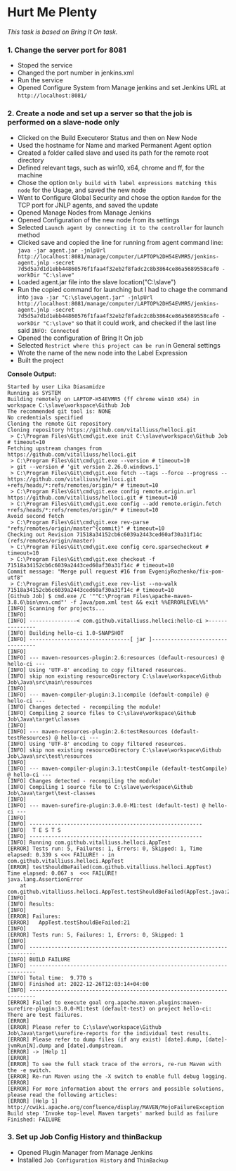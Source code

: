 # Hurt Me Plenty

*This task is based on Bring It On task.*

### 1. Change the server port for 8081
* Stoped the service
* Changed the port number in jenkins.xml
* Run the service
* Opened Configure System from Manage jenkins and set Jenkins URL at `http://localhost:8081/`


### 2. Create a node and set up a server so that the job is performed on a slave-node only
* Clicked on the Build Executeror Status and then on New Node
* Used the hostname for Name and marked Permanent Agent option
* Created a folder called slave and used its path for the remote root directory
* Defined relevant tags, such as win10, x64, chrome and ff, for the machine
* Chose the option `Only build with label expressions matching this node` for the Usage, and saved the new node
* Went to Configure Global Security and chose the option `Random` for the TCP port for JNLP agents, and saved the update
* Opened Manage Nodes from Manage Jenkins
* Opened Configuration of the new node from its settings
* Selected `Launch agent by connecting it to the controller` for launch method
* Clicked save and copied the line for running from agent command line: `java -jar agent.jar -jnlpUrl http://localhost:8081/manage/computer/LAPTOP%2DH54EVMR5/jenkins-agent.jnlp -secret 7d5d5a7d1d1ebb44860576f1faa4f32eb2f8fadc2c8b3864ce86a5689558caf0 -workDir "C:\slave"`
* Loaded agent.jar file into the slave location("C:\slave")
* Run the copied command for launching but I had to chage the command into `java -jar "C:\slave\agent.jar" -jnlpUrl http://localhost:8081/manage/computer/LAPTOP%2DH54EVMR5/jenkins-agent.jnlp -secret 7d5d5a7d1d1ebb44860576f1faa4f32eb2f8fadc2c8b3864ce86a5689558caf0 -workDir "C:\slave"` so that it could work, and checked if the last line said `INFO: Connected`
* Opened the configuration of Bring It On job
* Selected `Restrict where this project can be run` in General settings
* Wrote the name of the new node into the Label Expression
* Built the project

**Console Output:**
```
Started by user Lika Diasamidze
Running as SYSTEM
Building remotely on LAPTOP-H54EVMR5 (ff chrome win10 x64) in workspace C:\slave\workspace\Github Job
The recommended git tool is: NONE
No credentials specified
Cloning the remote Git repository
Cloning repository https://github.com/vitalliuss/helloci.git
 > C:\Program Files\Git\cmd\git.exe init C:\slave\workspace\Github Job # timeout=10
Fetching upstream changes from https://github.com/vitalliuss/helloci.git
 > C:\Program Files\Git\cmd\git.exe --version # timeout=10
 > git --version # 'git version 2.26.0.windows.1'
 > C:\Program Files\Git\cmd\git.exe fetch --tags --force --progress -- https://github.com/vitalliuss/helloci.git +refs/heads/*:refs/remotes/origin/* # timeout=10
 > C:\Program Files\Git\cmd\git.exe config remote.origin.url https://github.com/vitalliuss/helloci.git # timeout=10
 > C:\Program Files\Git\cmd\git.exe config --add remote.origin.fetch +refs/heads/*:refs/remotes/origin/* # timeout=10
Avoid second fetch
 > C:\Program Files\Git\cmd\git.exe rev-parse "refs/remotes/origin/master^{commit}" # timeout=10
Checking out Revision 71518a34152cb6c6039a2443ced60af30a31f14c (refs/remotes/origin/master)
 > C:\Program Files\Git\cmd\git.exe config core.sparsecheckout # timeout=10
 > C:\Program Files\Git\cmd\git.exe checkout -f 71518a34152cb6c6039a2443ced60af30a31f14c # timeout=10
Commit message: "Merge pull request #16 from EvgeniyRozhenko/fix-pom-utf8"
 > C:\Program Files\Git\cmd\git.exe rev-list --no-walk 71518a34152cb6c6039a2443ced60af30a31f14c # timeout=10
[Github Job] $ cmd.exe /C '""C:\Program Files\apache-maven-3.8.6\bin\mvn.cmd"' -f Java/pom.xml test && exit %%ERRORLEVEL%%"
[INFO] Scanning for projects...
[INFO] 
[INFO] ---------------< com.github.vitalliuss.helloci:hello-ci >---------------
[INFO] Building hello-ci 1.0-SNAPSHOT
[INFO] --------------------------------[ jar ]---------------------------------
[INFO] 
[INFO] --- maven-resources-plugin:2.6:resources (default-resources) @ hello-ci ---
[INFO] Using 'UTF-8' encoding to copy filtered resources.
[INFO] skip non existing resourceDirectory C:\slave\workspace\Github Job\Java\src\main\resources
[INFO] 
[INFO] --- maven-compiler-plugin:3.1:compile (default-compile) @ hello-ci ---
[INFO] Changes detected - recompiling the module!
[INFO] Compiling 2 source files to C:\slave\workspace\Github Job\Java\target\classes
[INFO] 
[INFO] --- maven-resources-plugin:2.6:testResources (default-testResources) @ hello-ci ---
[INFO] Using 'UTF-8' encoding to copy filtered resources.
[INFO] skip non existing resourceDirectory C:\slave\workspace\Github Job\Java\src\test\resources
[INFO] 
[INFO] --- maven-compiler-plugin:3.1:testCompile (default-testCompile) @ hello-ci ---
[INFO] Changes detected - recompiling the module!
[INFO] Compiling 1 source file to C:\slave\workspace\Github Job\Java\target\test-classes
[INFO] 
[INFO] --- maven-surefire-plugin:3.0.0-M1:test (default-test) @ hello-ci ---
[INFO] 
[INFO] -------------------------------------------------------
[INFO]  T E S T S
[INFO] -------------------------------------------------------
[INFO] Running com.github.vitalliuss.helloci.AppTest
[ERROR] Tests run: 5, Failures: 1, Errors: 0, Skipped: 1, Time elapsed: 0.339 s <<< FAILURE! - in com.github.vitalliuss.helloci.AppTest
[ERROR] testShouldBeFailed(com.github.vitalliuss.helloci.AppTest)  Time elapsed: 0.067 s  <<< FAILURE!
java.lang.AssertionError
	at com.github.vitalliuss.helloci.AppTest.testShouldBeFailed(AppTest.java:21)
[INFO] 
[INFO] Results:
[INFO] 
[ERROR] Failures: 
[ERROR]   AppTest.testShouldBeFailed:21
[INFO] 
[ERROR] Tests run: 5, Failures: 1, Errors: 0, Skipped: 1
[INFO] 
[INFO] ------------------------------------------------------------------------
[INFO] BUILD FAILURE
[INFO] ------------------------------------------------------------------------
[INFO] Total time:  9.770 s
[INFO] Finished at: 2022-12-26T12:03:14+04:00
[INFO] ------------------------------------------------------------------------
[ERROR] Failed to execute goal org.apache.maven.plugins:maven-surefire-plugin:3.0.0-M1:test (default-test) on project hello-ci: There are test failures.
[ERROR] 
[ERROR] Please refer to C:\slave\workspace\Github Job\Java\target\surefire-reports for the individual test results.
[ERROR] Please refer to dump files (if any exist) [date].dump, [date]-jvmRun[N].dump and [date].dumpstream.
[ERROR] -> [Help 1]
[ERROR] 
[ERROR] To see the full stack trace of the errors, re-run Maven with the -e switch.
[ERROR] Re-run Maven using the -X switch to enable full debug logging.
[ERROR] 
[ERROR] For more information about the errors and possible solutions, please read the following articles:
[ERROR] [Help 1] http://cwiki.apache.org/confluence/display/MAVEN/MojoFailureException
Build step 'Invoke top-level Maven targets' marked build as failure
Finished: FAILURE
```

### 3. Set up Job Config History and thinBackup
*  Opened Plugin Manager from Manage Jenkins
*  Installed `Job Configuration History` and `ThinBackup`
